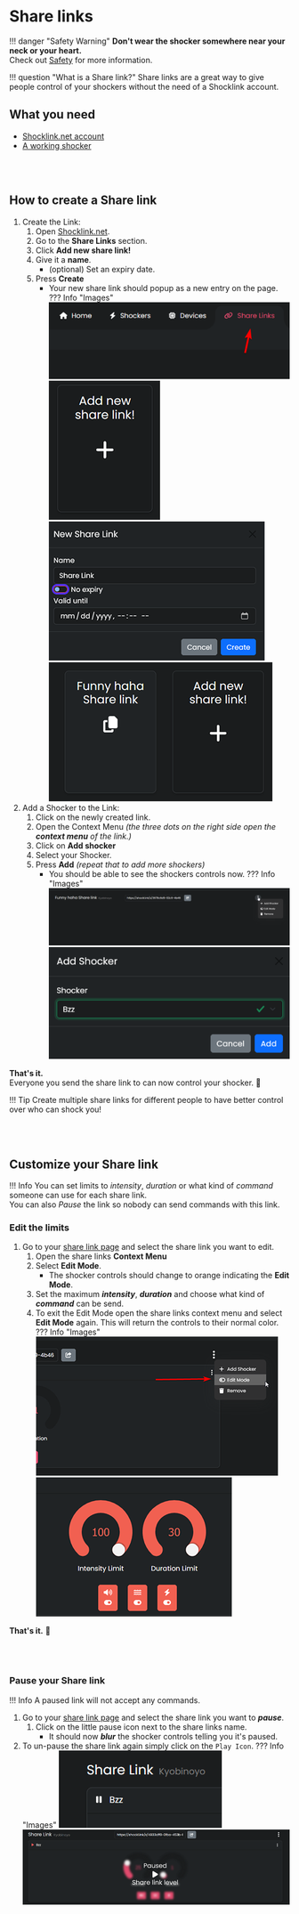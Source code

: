 # Share links

!!! danger "Safety Warning"
    **Don't wear the shocker somewhere near your neck or your heart.**  
    Check out [Safety](../safety/safety-rules.md) for more information. 

!!! question "What is a Share link?"
    Share links are a great way to give people control of your shockers without the need of a Shocklink account.  


## What you need
- [Shocklink.net account](https://shocklink.net/)
- [A working shocker](openshock-first-setup.md)

<br></br>

## How to create a Share link

1. Create the Link:
    1. Open [Shocklink.net](https://shocklink.net/).
    2. Go to the **Share Links** section.  
    3. Click **Add new share link!**    
    4. Give it a **name**.
        * (optional) Set an expiry date.
    5. Press **Create**
        * Your new share link should popup as a new entry on the page.      
    ??? Info "Images"
        ![Image "Image"](../static/guides/how-to-sharelinks/findshocklinks.png)  
        ![Image "Image"](../static/guides/how-to-sharelinks/addnewsharelink.png)  
        ![Image "Image"](../static/guides/how-to-sharelinks/createshocklink.png)  
        ![Image "Image"](../static/guides/how-to-sharelinks/sharelinkcreated.png)  
2. Add a Shocker to the Link: 
    1. Click on the newly created link.
    2. Open the Context Menu *(the three dots on the right side open the **context menu** of the link.)*
    3. Click on **Add shocker**
    4. Select your Shocker.
    5. Press **Add** *(repeat that to add more shockers)*
        * You should be able to see the shockers controls now.
    ??? Info "Images"
        ![Image "Image"](../static/guides/how-to-sharelinks/addshockertosharelink.png)  
        ![Image "Image"](../static/guides/how-to-sharelinks/addshockertosharelink2.png)  

**That's it.**  
Everyone you send the share link to can now control your shocker. 🎉  

!!! Tip
    Create multiple share links for different people to have better control over who can shock you!

<br></br>

## Customize your Share link
!!! Info
    You can set limits to _*intensity*_, _*duration*_ or what kind of _*command*_ someone can use for each share link.  
    You can also _*Pause*_ the link so nobody can send commands with this link.  
### Edit the limits  
1. Go to your [share link page](https://shocklink.net/#/dashboard/shares/links) and select the share link you want to edit.
    1. Open the share links **Context Menu** 
    2. Select **Edit Mode**.
        * The shocker controls should change to orange indicating the **Edit Mode**.
    3. Set the maximum _**intensity**_, _**duration**_ and choose what kind of _**command**_ can be send.
    4. To exit the Edit Mode open the share links context menu and select **Edit Mode** again. This will return the controls to their normal color.
    ??? Info "Images"
        ![Image "Image"](../static/guides/how-to-sharelinks/editlinkllimits.png)
        ![Image "Image"](../static/guides/how-to-sharelinks/editinterface.png) 

**That's it.** 🎉

<br></br>


### Pause your Share link
!!! Info
    A paused link will not accept any commands.  
1. Go to your [share link page](https://shocklink.net/#/dashboard/shares/links) and select the share link you want to _**pause**_.
    1. Click on the little pause icon next to the share links name.  
        * It should now _**blur**_ the shocker controls telling you it's paused.
2. To un-pause the share link again simply click on the ``Play Icon``.
??? Info "Images"
    ![Image "Image"](../static/guides/how-to-sharelinks/pauseshocker.png) 
    ![Image "Image"](../static/guides/how-to-sharelinks/pausedlink.png)  

  

  
